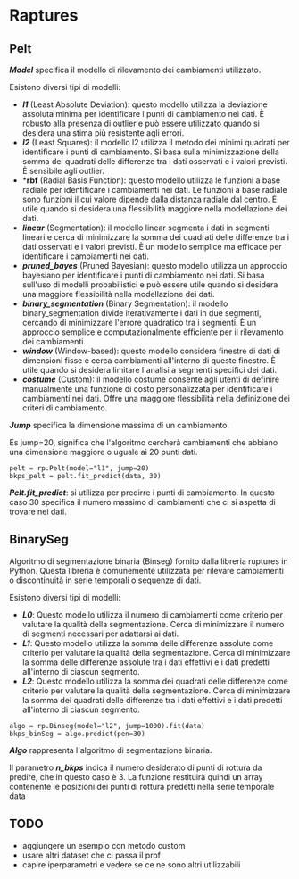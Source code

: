# Raptures

## Pelt

***Model*** specifica il modello di rilevamento dei cambiamenti utilizzato.

Esistono diversi tipi di modelli:

+ ***l1*** (Least Absolute Deviation): questo modello utilizza la deviazione assoluta minima per identificare i punti di cambiamento nei dati. È robusto alla presenza di outlier e può essere utilizzato quando si desidera una stima più resistente agli errori. 
+ ***l2*** (Least Squares): il modello l2 utilizza il metodo dei minimi quadrati per identificare i punti di cambiamento. Si basa sulla minimizzazione della somma dei quadrati delle differenze tra i dati osservati e i valori previsti. È sensibile agli outlier. 
+ ***rbf** (Radial Basis Function): questo modello utilizza le funzioni a base radiale per identificare i cambiamenti nei dati. Le funzioni a base radiale sono funzioni il cui valore dipende dalla distanza radiale dal centro. È utile quando si desidera una flessibilità maggiore nella modellazione dei dati. 
+ ***linear*** (Segmentation): il modello linear segmenta i dati in segmenti lineari e cerca di minimizzare la somma dei quadrati delle differenze tra i dati osservati e i valori previsti. È un modello semplice ma efficace per identificare i cambiamenti nei dati. 
+ ***pruned_bayes*** (Pruned Bayesian): questo modello utilizza un approccio bayesiano per identificare i punti di cambiamento nei dati. Si basa sull'uso di modelli probabilistici e può essere utile quando si desidera una maggiore flessibilità nella modellazione dei dati. 
+ ***binary_segmentation*** (Binary Segmentation): il modello binary_segmentation divide iterativamente i dati in due segmenti, cercando di minimizzare l'errore quadratico tra i segmenti. È un approccio semplice e computazionalmente efficiente per il rilevamento dei cambiamenti. 
+ ***window*** (Window-based): questo modello considera finestre di dati di dimensioni fisse e cerca cambiamenti all'interno di queste finestre. È utile quando si desidera limitare l'analisi a segmenti specifici dei dati. 
+ ***costume*** (Custom): il modello costume consente agli utenti di definire manualmente una funzione di costo personalizzata per identificare i cambiamenti nei dati. Offre una maggiore flessibilità nella definizione dei criteri di cambiamento.

***Jump*** specifica la dimensione massima di un cambiamento.

Es jump=20, significa che l'algoritmo cercherà cambiamenti che abbiano una dimensione maggiore o uguale ai 20 punti dati.

```
pelt = rp.Pelt(model="l1", jump=20)
bkps_pelt = pelt.fit_predict(data, 30)
```

***Pelt.fit_predict***: si utilizza per predirre i punti di cambiamento.
In questo caso 30 specifica il numero massimo di cambiamenti che ci si aspetta di trovare nei dati.

## BinarySeg

Algoritmo di segmentazione binaria (Binseg) fornito dalla libreria ruptures in Python. Questa libreria è comunemente utilizzata per rilevare cambiamenti o discontinuità in serie temporali o sequenze di dati.

Esistono diversi tipi di modelli:
+ ***L0***: Questo modello utilizza il numero di cambiamenti come criterio per valutare la qualità della segmentazione. Cerca di minimizzare il numero di segmenti necessari per adattarsi ai dati. 
+ ***L1***: Questo modello utilizza la somma delle differenze assolute come criterio per valutare la qualità della segmentazione. Cerca di minimizzare la somma delle differenze assolute tra i dati effettivi e i dati predetti all'interno di ciascun segmento. 
+ ***L2***: Questo modello utilizza la somma dei quadrati delle differenze come criterio per valutare la qualità della segmentazione. Cerca di minimizzare la somma dei quadrati delle differenze tra i dati effettivi e i dati predetti all'interno di ciascun segmento.

```
algo = rp.Binseg(model="l2", jump=1000).fit(data)
bkps_binSeg = algo.predict(pen=30)
```

***Algo*** rappresenta l'algoritmo di segmentazione binaria.

Il parametro ***n_bkps*** indica il numero desiderato di punti di rottura da predire, che in questo caso è 3. La funzione restituirà quindi un array contenente le posizioni dei punti di rottura predetti nella serie temporale data

## TODO
- aggiungere un esempio con metodo custom
- usare altri dataset che ci passa il prof
- capire iperparametri e vedere se ce ne sono altri utilizzabili